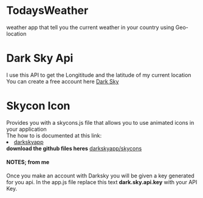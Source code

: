 # TodaysWeather
weather app that tell you the current weather in your country using Geo-location
<h1>Dark Sky Api</h1>
I use this API to get the Longititude and the latitude of my current location<br>
You can create a free account here <a href="https://darksky.net/dev"> Dark Sky </a>
<h1>Skycon Icon</h1>
Provides you with a skycons.js file that allows you to use animated icons in your application <br>
The how to is documented at this link:<br>
<li><a href="https://darkskyapp.github.io/skycons/">darkskyapp</a></li>
<b>download the github files heres</b> <a href="https://github.com/darkskyapp/skycons">darkskyapp/skycons</a>
<h4>NOTES; from me</h4>
Once you make an account with Darksky you will be given a key generated for you api. In the app.js file replace this text <b>dark.sky.api.key</b> with your API Key.
